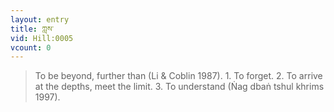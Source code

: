 ```yaml
---
layout: entry
title: ཀླས་
vid: Hill:0005
vcount: 0
---
```


> To be beyond, further than (Li & Coblin 1987)\.
 1\.
 To forget\.
 2\.
 To arrive at the depths, meet the limit\.
 3\.
 To understand (Ṅag dbaṅ tshul khrims 1997)\.

